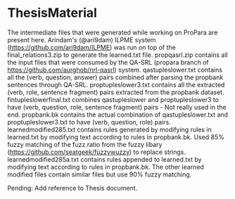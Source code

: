 # ThesisMaterial
The intermediate files that were generated while working on ProPara are present here.
Arindam's (@ari9dam) ILPME system (https://github.com/ari9dam/ILPME) was run on top of the final_relations3.zip to generate the learned.txt file. 
propqasrl.zip contains all the input files that were consumed by the QA-SRL (propara branch of https://github.com/aurghob/nrl-qasrl) system.
qastupleslower.txt contains all the (verb, question, answer) pairs combined after parsing the propbank sentences through QA-SRL.
proptupleslower3.txt contains all the extracted (verb, role, sentence fragment) pairs extracted from the propbank dataset.
fintupleslowerfinal.txt combines qastupleslower and proptupleslower3 to have (verb, question, role, sentence fragment) pairs - Not really used in the end.
propbank.bk contains the actual combination of qastupleslower.txt and proptupleslower3.txt to have (verb, question, role) pairs.
learnedmodified285.txt contains rules generated by modifying rules in learned.txt by modifying text according to rules in propbank.bk. Used 85% fuzzy matching of the fuzz.ratio from the fuzzy libary (https://github.com/seatgeek/fuzzywuzzy) to replace strings. 
learnedmodified285a.txt contains rules appended to learned.txt by modifying text according to rules in propbank.bk.
The other learned modified files contain similar files but use 90% fuzzy matching.

Pending: Add reference to Thesis document.
